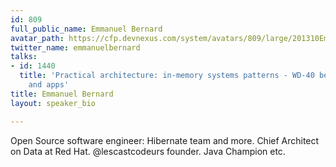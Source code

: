 ```yaml
---
id: 809
full_public_name: Emmanuel Bernard
avatar_path: https://cfp.devnexus.com/system/avatars/809/large/201310EmmanuelBernardSquare.jpg?1511965961
twitter_name: emmanuelbernard
talks:
- id: 1440
  title: 'Practical architecture: in-memory systems patterns - WD-40 between data
    and apps'
title: Emmanuel Bernard
layout: speaker_bio

---
```

Open Source software engineer: Hibernate team and more. Chief Architect on Data at Red Hat. @lescastcodeurs founder. Java Champion etc.
